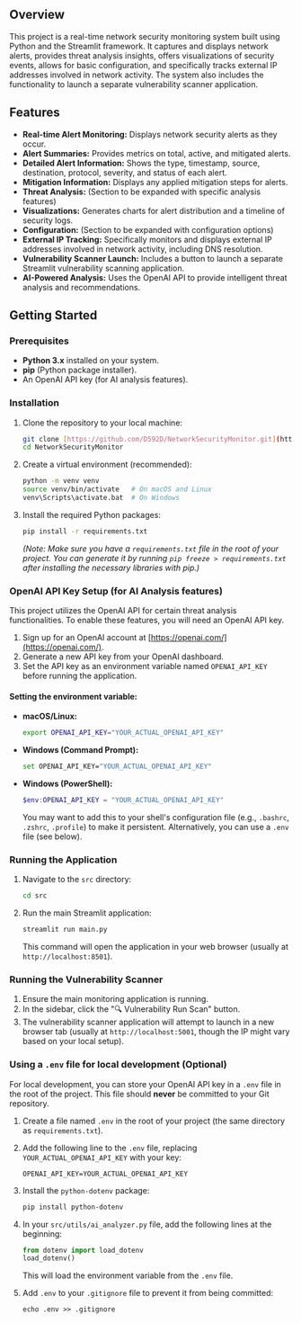 ## Overview

This project is a real-time network security monitoring system built using Python and the Streamlit framework. It captures and displays network alerts, provides threat analysis insights, offers visualizations of security events, allows for basic configuration, and specifically tracks external IP addresses involved in network activity. The system also includes the functionality to launch a separate vulnerability scanner application.

## Features

* **Real-time Alert Monitoring:** Displays network security alerts as they occur.
* **Alert Summaries:** Provides metrics on total, active, and mitigated alerts.
* **Detailed Alert Information:** Shows the type, timestamp, source, destination, protocol, severity, and status of each alert.
* **Mitigation Information:** Displays any applied mitigation steps for alerts.
* **Threat Analysis:** (Section to be expanded with specific analysis features)
* **Visualizations:** Generates charts for alert distribution and a timeline of security logs.
* **Configuration:** (Section to be expanded with configuration options)
* **External IP Tracking:** Specifically monitors and displays external IP addresses involved in network activity, including DNS resolution.
* **Vulnerability Scanner Launch:** Includes a button to launch a separate Streamlit vulnerability scanning application.
* **AI-Powered Analysis:** Uses the OpenAI API to provide intelligent threat analysis and recommendations.

## Getting Started

### Prerequisites

* **Python 3.x** installed on your system.
* **pip** (Python package installer).
* An OpenAI API key (for AI analysis features).

### Installation

1.  Clone the repository to your local machine:

    ```bash
    git clone [https://github.com/D592D/NetworkSecurityMonitor.git](https://github.com/D592D/NetworkSecurityMonitor.git)
    cd NetworkSecurityMonitor
    ```

2.  Create a virtual environment (recommended):

    ```bash
    python -m venv venv
    source venv/bin/activate   # On macOS and Linux
    venv\Scripts\activate.bat  # On Windows
    ```

3.  Install the required Python packages:

    ```bash
    pip install -r requirements.txt
    ```

    *(Note: Make sure you have a `requirements.txt` file in the root of your project. You can generate it by running `pip freeze > requirements.txt` after installing the necessary libraries with pip.)*

### OpenAI API Key Setup (for AI Analysis features)

This project utilizes the OpenAI API for certain threat analysis functionalities. To enable these features, you will need an OpenAI API key.

1.  Sign up for an OpenAI account at [https://openai.com/](https://openai.com/).
2.  Generate a new API key from your OpenAI dashboard.
3.  Set the API key as an environment variable named `OPENAI_API_KEY` before running the application.

#### Setting the environment variable:

* **macOS/Linux:**

    ```bash
    export OPENAI_API_KEY="YOUR_ACTUAL_OPENAI_API_KEY"
    ```

* **Windows (Command Prompt):**

    ```bash
    set OPENAI_API_KEY="YOUR_ACTUAL_OPENAI_API_KEY"
    ```

* **Windows (PowerShell):**

    ```powershell
    $env:OPENAI_API_KEY = "YOUR_ACTUAL_OPENAI_API_KEY"
    ```

    You may want to add this to your shell's configuration file (e.g., `.bashrc`, `.zshrc`, `.profile`) to make it persistent.  Alternatively, you can use a `.env` file (see below).

### Running the Application

1.  Navigate to the `src` directory:

    ```bash
    cd src
    ```

2.  Run the main Streamlit application:

    ```bash
    streamlit run main.py
    ```

    This command will open the application in your web browser (usually at `http://localhost:8501`).

### Running the Vulnerability Scanner

1.  Ensure the main monitoring application is running.
2.  In the sidebar, click the "🔍 Vulnerability Run Scan" button.
3.  The vulnerability scanner application will attempt to launch in a new browser tab (usually at `http://localhost:5001`, though the IP might vary based on your local setup).

### Using a `.env` file for local development (Optional)

For local development, you can store your OpenAI API key in a `.env` file in the root of the project.  This file should **never** be committed to your Git repository.

1.  Create a file named `.env` in the root of your project (the same directory as `requirements.txt`).
2.  Add the following line to the `.env` file, replacing `YOUR_ACTUAL_OPENAI_API_KEY` with your key:

    ```
    OPENAI_API_KEY=YOUR_ACTUAL_OPENAI_API_KEY
    ```

3.  Install the `python-dotenv` package:

    ```bash
    pip install python-dotenv
    ```

4.  In your `src/utils/ai_analyzer.py` file, add the following lines at the beginning:

    ```python
    from dotenv import load_dotenv
    load_dotenv()
    ```

    This will load the environment variable from the `.env` file.

5.  Add `.env` to your `.gitignore` file to prevent it from being committed:

    ```
    echo .env >> .gitignore
    ```


